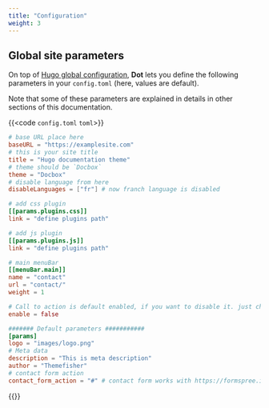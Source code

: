 ```yaml
---
title: "Configuration"
weight: 3
---
```


## Global site parameters

On top of [Hugo global configuration](https://gohugo.io/overview/configuration/), **Dot** lets you define the following parameters in your `config.toml` (here, values are default).

Note that some of these parameters are explained in details in other sections of this documentation.

{{<code `config.toml` `toml`>}}

```toml
# base URL place here
baseURL = "https://examplesite.com"
# this is your site title
title = "Hugo documentation theme"
# theme should be `Docbox`
theme = "Docbox"
# disable language from here
disableLanguages = ["fr"] # now franch language is disabled

# add css plugin
[[params.plugins.css]]
link = "define plugins path"

# add js plugin
[[params.plugins.js]]
link = "define plugins path"

# main menuBar
[[menuBar.main]]
name = "contact"
url = "contact/"
weight = 1

# Call to action is default enabled, if you want to disable it. just change the
enable = false

####### Default parameters ###########
[params]
logo = "images/logo.png"
# Meta data
description = "This is meta description"
author = "Themefisher"
# contact form action
contact_form_action = "#" # contact form works with https://formspree.io
```

{{</code>}}
